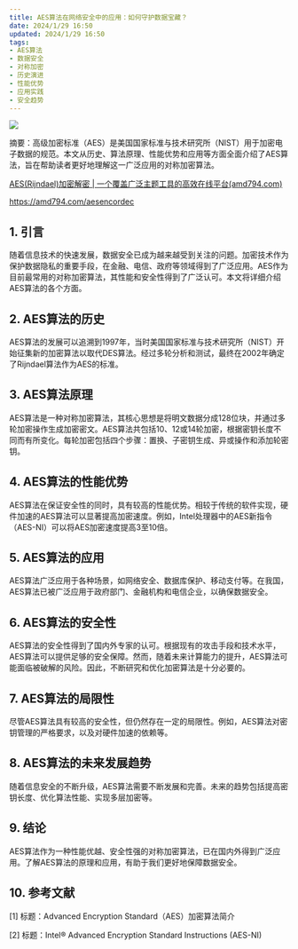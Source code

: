 ```yaml
---
title: AES算法在网络安全中的应用：如何守护数据宝藏？
date: 2024/1/29 16:50
updated: 2024/1/29 16:50
tags:
- AES算法
- 数据安全
- 对称加密
- 历史演进
- 性能优势
- 应用实践
- 安全趋势
---
```



<img src="https://static.cmdragon.cn/blog/images/2024_02_03%2015_52_40.png@blog"/>

摘要：高级加密标准（AES）是美国国家标准与技术研究所（NIST）用于加密电子数据的规范。本文从历史、算法原理、性能优势和应用等方面全面介绍了AES算法，旨在帮助读者更好地理解这一广泛应用的对称加密算法。

[AES(Rijndael)加密解密 | 一个覆盖广泛主题工具的高效在线平台(amd794.com)](https://amd794.com/aesencordec)

https://amd794.com/aesencordec

## 1. 引言

随着信息技术的快速发展，数据安全已成为越来越受到关注的问题。加密技术作为保护数据隐私的重要手段，在金融、电信、政府等领域得到了广泛应用。AES作为目前最常用的对称加密算法，其性能和安全性得到了广泛认可。本文将详细介绍AES算法的各个方面。

## 2. AES算法的历史

AES算法的发展可以追溯到1997年，当时美国国家标准与技术研究所（NIST）开始征集新的加密算法以取代DES算法。经过多轮分析和测试，最终在2002年确定了Rijndael算法作为AES的标准。

## 3. AES算法原理

AES算法是一种对称加密算法，其核心思想是将明文数据分成128位块，并通过多轮加密操作生成加密密文。AES算法共包括10、12或14轮加密，根据密钥长度不同而有所变化。每轮加密包括四个步骤：置换、子密钥生成、异或操作和添加轮密钥。

## 4. AES算法的性能优势

AES算法在保证安全性的同时，具有较高的性能优势。相较于传统的软件实现，硬件加速的AES算法可以显著提高加密速度。例如，Intel处理器中的AES新指令（AES-NI）可以将AES加密速度提高3至10倍。

## 5. AES算法的应用

AES算法广泛应用于各种场景，如网络安全、数据库保护、移动支付等。在我国，AES算法已被广泛应用于政府部门、金融机构和电信企业，以确保数据安全。

## 6. AES算法的安全性

AES算法的安全性得到了国内外专家的认可。根据现有的攻击手段和技术水平，AES算法可以提供足够的安全保障。然而，随着未来计算能力的提升，AES算法可能面临被破解的风险。因此，不断研究和优化加密算法是十分必要的。

## 7. AES算法的局限性

尽管AES算法具有较高的安全性，但仍然存在一定的局限性。例如，AES算法对密钥管理的严格要求，以及对硬件加速的依赖等。

## 8. AES算法的未来发展趋势

随着信息安全的不断升级，AES算法需要不断发展和完善。未来的趋势包括提高密钥长度、优化算法性能、实现多层加密等。

## 9. 结论

AES算法作为一种性能优越、安全性强的对称加密算法，已在国内外得到广泛应用。了解AES算法的原理和应用，有助于我们更好地保障数据安全。

## 10. 参考文献

[1] 标题：Advanced Encryption Standard（AES）加密算法简介

[2] 标题：Intel® Advanced Encryption Standard Instructions (AES-NI)
